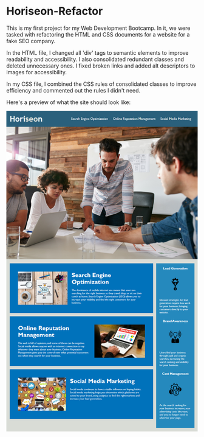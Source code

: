 # Horiseon-Refactor

This is my first project for my Web Development Bootcamp. In it, we were tasked with refactoring the HTML and CSS documents for a website for a fake SEO company. 

In the HTML file, I changed all 'div' tags to semantic elements to improve readability and accessibility. I also consolidated redundant classes and deleted unnecessary ones. I fixed broken links and added alt descriptors to images for accessibility. 

In my CSS file, I combined the CSS rules of consolidated classes to improve efficiency and commented out the rules I didn't need. 

Here's a preview of what the site should look like: 

<img src= "./assets/images/01-html-css-git-homework-demo.png" />
